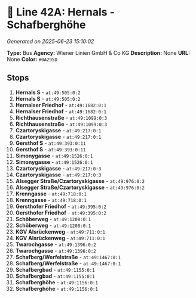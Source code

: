 # 🚌 Line 42A: Hernals - Schafberghöhe

*Generated on 2025-06-23 15:10:02*

**Type:** Bus
**Agency:** Wiener Linien GmbH & Co KG
**Description:** None
**URL:** None
**Color:** `#0A295D`

## Stops

1. **Hernals S** - `at:49:505:0:2`
2. **Hernals S** - `at:49:505:0:2`
3. **Hernalser Friedhof** - `at:49:1682:0:1`
4. **Hernalser Friedhof** - `at:49:1682:0:1`
5. **Richthausenstraße** - `at:49:1099:0:3`
6. **Richthausenstraße** - `at:49:1099:0:3`
7. **Czartoryskigasse** - `at:49:217:0:1`
8. **Czartoryskigasse** - `at:49:217:0:1`
9. **Gersthof S** - `at:49:393:0:11`
10. **Gersthof S** - `at:49:393:0:11`
11. **Simonygasse** - `at:49:1526:0:1`
12. **Simonygasse** - `at:49:1526:0:1`
13. **Czartoryskigasse** - `at:49:217:0:3`
14. **Czartoryskigasse** - `at:49:217:0:3`
15. **Alsegger Straße/Czartoryskigasse** - `at:49:976:0:2`
16. **Alsegger Straße/Czartoryskigasse** - `at:49:976:0:2`
17. **Krenngasse** - `at:49:718:0:1`
18. **Krenngasse** - `at:49:718:0:1`
19. **Gersthofer Friedhof** - `at:49:395:0:2`
20. **Gersthofer Friedhof** - `at:49:395:0:2`
21. **Schöberweg** - `at:49:1208:0:1`
22. **Schöberweg** - `at:49:1208:0:1`
23. **KGV Alsrückenweg** - `at:49:711:0:1`
24. **KGV Alsrückenweg** - `at:49:711:0:1`
25. **Twarochgasse** - `at:49:1396:0:2`
26. **Twarochgasse** - `at:49:1396:0:2`
27. **Schafberg/Werfelstraße** - `at:49:1467:0:1`
28. **Schafberg/Werfelstraße** - `at:49:1467:0:1`
29. **Schafbergbad** - `at:49:1155:0:1`
30. **Schafbergbad** - `at:49:1155:0:1`
31. **Schafberghöhe** - `at:49:1156:0:1`
32. **Schafberghöhe** - `at:49:1156:0:1`